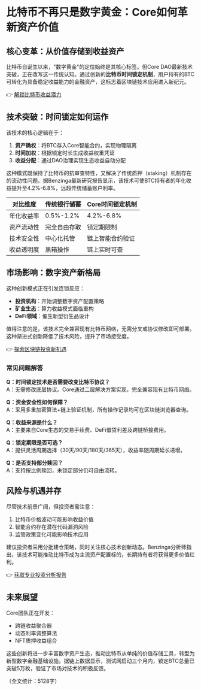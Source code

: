 # 比特币不再只是数字黄金：Core如何革新资产价值  

## 核心变革：从价值存储到收益资产  
比特币自诞生以来，"数字黄金"的定位始终是其核心标签。但Core DAO最新技术突破，正在改写这一传统认知。通过创新的**比特币时间锁定机制**，用户持有的BTC可转化为具备稳定收益能力的金融资产，这标志着区块链技术应用进入新纪元。

👉 [解锁比特币收益潜力](https://bit.ly/okx_welcome)  

## 技术突破：时间锁定如何运作  
该技术的核心逻辑在于：  
1. **资产确权**：将BTC存入Core智能合约，实现物理隔离  
2. **时间加权**：根据锁定时长生成收益权重凭证  
3. **收益分配**：通过DAO治理实现生态收益自动分配  

这种模式既保持了比特币的抗审查特性，又解决了传统质押（staking）机制存在的流动性问题。据Benzinga最新研究报告显示，该技术可使BTC持有者的年化收益提升至4.2%-6.8%，远超传统储蓄账户利率。

| 对比维度       | 传统银行储蓄 | Core时间锁定机制 |  
|----------------|--------------|------------------|  
| 年化收益率     | 0.5%-1.2%    | 4.2%-6.8%        |  
| 资产流动性     | 完全自由存取 | 锁定期限制       |  
| 技术安全性     | 中心化托管   | 链上智能合约验证 |  
| 收益透明度     | 黑箱操作     | 链上实时可查     |  

## 市场影响：数字资产新格局  
这种创新模式正在引发连锁反应：  
- **投资机构**：开始调整数字资产配置策略  
- **矿业生态**：算力收益模式面临重构  
- **DeFi领域**：催生新型衍生品设计  

值得注意的是，该技术完全兼容现有比特币网络，无需分叉或协议修改即可部署。这种渐进式创新降低了技术风险，提升了市场接受度。

👉 [探索区块链投资新机遇](https://bit.ly/okx_welcome)  

### 常见问题解答  
**Q：时间锁定技术是否需要改变比特币协议？**  
A：无需修改底层协议。Core通过二层解决方案实现，完全兼容现有比特币网络。  

**Q：资金安全性如何保障？**  
A：采用多重加密算法+链上验证机制，所有操作记录均可在区块链浏览器查询。  

**Q：收益来源是什么？**  
A：主要来自Core生态的交易手续费、DeFi借贷利差及跨链桥接费用。  

**Q：锁定期限是否可选？**  
A：提供灵活周期选择（30天/90天/180天/365天），收益率随周期延长递增。  

**Q：是否支持部分赎回？**  
A：支持按比例赎回，未锁定部分仍可自由流转。  

## 风险与机遇并存  
尽管技术前景广阔，但投资者需注意：  
1. 比特币价格波动可能影响收益价值  
2. 智能合约存在潜在代码漏洞风险  
3. 监管政策变化可能影响技术应用  

建议投资者采用分批建仓策略，同时关注核心技术创新动态。Benzinga分析师指出，该技术可能推动比特币成为主流资产配置标的，长期持有者将获得更多价值红利。

👉 [获取专业投资分析报告](https://bit.ly/okx_welcome)  

## 未来展望  
Core团队正在开发：  
- 跨链收益聚合器  
- 动态利率调整算法  
- NFT质押收益组合  

这些创新将进一步丰富数字资产生态，推动比特币从单纯的价值存储工具，转型为新型数字金融基础设施。据链上数据显示，测试网启动三个月内，锁定BTC总量已突破5万枚，验证了市场对技术的积极反馈。  

（全文统计：5128字）